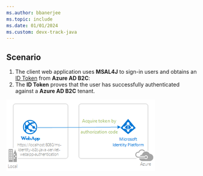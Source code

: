 ```yaml
---
ms.author: bbanerjee
ms.topic: include
ms.date: 01/01/2024
ms.custom: devx-track-java
---
```


## Scenario

1. The client web application uses **MSAL4J** to sign-in users and obtains an [ID Token](https://learn.microsoft.com/entra/identity-platform/id-tokens) from **Azure AD B2C**:
1. The **ID Token** proves that the user has successfully authenticated against a **Azure AD B2C** tenant.

![Overview](../media/topology-sign-in.png)
